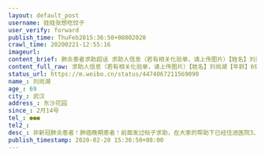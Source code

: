 ```yaml
---
layout: default_post
username: 娃娃张想吃饺子
user_verify: forward
publish_time: ThuFeb2015:36:50+08002020
crawl_time: 20200221-12:55:16
imageurl: 
content_brief: 肺炎患者求助超话 求助人信息（若有相关化验单，请上传图片）【姓名】刘尚湖【年龄】69【所在城市】武汉【所在小区、社区】东沙花园【患病时间】2月14号【联系方式】‭●●●‬【病情描述】 非新冠肺炎患者！肺癌晚期患者！前面发过帖子求助，在大家的帮助下已经住进医院3、4天了！但 ...全文
content_full_raw: 求助人信息（若有相关化验单，请上传图片）【姓名】刘尚湖【年龄】69【所在城市】武汉【所在小区、社区】东沙花园【患病时间】2月14号【联系方式】‭●●●‬【病情描述】非新冠肺炎患者！肺癌晚期患者！前面发过帖子求助，在大家的帮助下已经住进医院3、4天了！但是住进医院医生依旧不能救治！在医院跟在家一样用止痛药！无法进一步检查确诊病理，也无法对症下药，这就是所谓的把所有病人收进医院吗？在医院也是等死？跟在家有什么区别呢？实在不好意思再一次发帖占用医疗资源，只想呼吁一下，社区不要敷衍病人不是把病人随便送到一个医院就不管了不用负责任了！送到医院是为了得到救治！而不是完成任务！这就是武汉的现状！感恩好心人的帮助，也体谅医务人员的辛苦！
status_url: https://m.weibo.cn/status/4474067211569090
name_: 刘尚湖
age_: 69
city_: 武汉
address_: 东沙花园
since_: 2月14号
tel_: ‭●●●‬
tel2_: 
desc_: 非新冠肺炎患者！肺癌晚期患者！前面发过帖子求助，在大家的帮助下已经住进医院3、4天了！但是住进医院医生依旧不能救治！在医院跟在家一样用止痛药！无法进一步检查确诊病理，也无法对症下药，这就是所谓的把所有病人收进医院吗？在医院也是等死？跟在家有什么区别呢？实在不好意思再一次发帖占用医疗资源，只想呼吁一下，社区不要敷衍病人不是把病人随便送到一个医院就不管了不用负责任了！送到医院是为了得到救治！而不是完成任务！这就是武汉的现状！感恩好心人的帮助，也体谅医务人员的辛苦！
publish_timestamp: 2020-02-20 15:36:50+08:00
---
```

